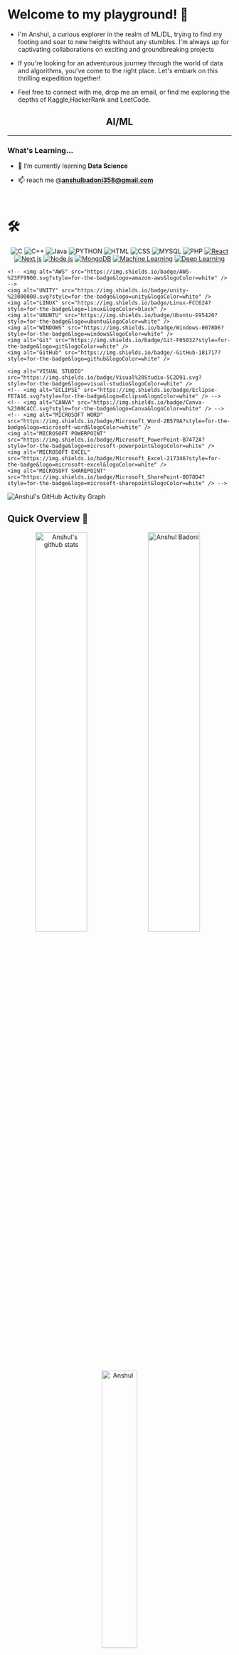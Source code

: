 
 
# Welcome to my playground! 🎉

- I'm Anshul, a curious explorer in the realm of ML/DL, trying to find my footing and soar to new heights without any stumbles. I'm always up for captivating collaborations on exciting and groundbreaking projects
- If you're looking for an adventurous journey through the world of data and algorithms, you've come to the right place. Let's embark on this thrilling expedition together!

- Feel free to connect with me, drop me an email, or find me exploring the depths of Kaggle,HackerRank and LeetCode.

<h2 align="center">AI/ML</h2>

<!-- <p align= "center">
  <img src="https://github.com/TheDudeThatCode/TheDudeThatCode/blob/master/Assets/happy.gif" height="50" >
  <img src="https://github.com/TheDudeThatCode/TheDudeThatCode/blob/master/Assets/happy.gif" height="50" >
  <img src="https://github.com/TheDudeThatCode/TheDudeThatCode/blob/master/Assets/happy.gif" height="50" >
</p> -->

<!-- <div>
<img align="center" alt="Skills" width="100%" src="https://github.com/WinRAUL/WinRAUL/blob/main/Assets/Anshul.gif">
</div> -->
  
<hr>
<h3>What's Learning...</h3>

- 🌱 I’m currently learning **Data Science**

<!-- 👨‍💻 All of my projects are available at [abc](abc)-->

- 📫 reach me @**anshulbadoni358@gmail.com**

<!-- 📄 Know about my experiences [abc](abc)-->

<!-- - ⚡  Reminder: **Are you hydrated ?**  , Keep calm and stay hydarated 🥤 -->
<br>
<!-- <h3 align="left">Connect with me:</h3>
<p align="left"> -->

<!-- <a href="https://www.linkedin.com/in/Anshul-Badoni-02666b202/" target="_blank">
  <img align="center" src="https://raw.githubusercontent.com/Anshuldkjain/github-profile-readme-generator/master/src/images/icons/Social/linked-in-alt.svg" alt="abc" height="30" width="40" />
</a>

<a href="https://www.instagram.com/winraul/" target="_blank">
  <img align="center" src="https://raw.githubusercontent.com/Anshuldkjain/github-profile-readme-generator/master/src/images/icons/Social/instagram.svg" alt="insta" height="30" width="40" />
</a> -->

<!-- </p> -->

<!--Technical Skills-->
<h1>🛠</h1>


<p align="center">
    <img alt="C" src="https://img.shields.io/badge/c-%2300599C.svg?style=for-the-badge&logo=c&logoColor=white" />
    <img alt="C++" src="https://img.shields.io/badge/c++-%23ED8B00.svg?&style=for-the-badge&logo=C++&logoColor=red" />
    <img alt="Java" src="https://img.shields.io/badge/java-%23ED8B00.svg?&style=for-the-badge&logo=java&logoColor=white" />
    <img alt="PYTHON" src="https://img.shields.io/badge/python-3670A0?style=for-the-badge&logo=python&logoColor=ffdd54" />
    <img alt="HTML" src="https://img.shields.io/badge/html5-%23E34F26.svg?&style=for-the-badge&logo=html5&logoColor=white" />
    <img alt="CSS" src="https://img.shields.io/badge/css3-%231572B6.svg?&style=for-the-badge&logo=css3&logoColor=white" />
    <img alt="MYSQL" src="https://img.shields.io/badge/mysql-%2300f.svg?style=for-the-badge&logo=mysql&logoColor=white" />
    <img  alt="PHP" src="https://img.shields.io/badge/php-%23777BB4.svg?style=for-the-badge&logo=php&logoColor=white"/>
 <a href="https://reactjs.org/"><img alt="React" src="https://img.shields.io/badge/-React-%2361DAFB?style=for-the-badge&logo=React&logoColor=white" /></a>
<a href="https://nextjs.org/"><img alt="Next.js" src="https://img.shields.io/badge/-Next.js-%23000000?style=for-the-badge&logo=Next.js&logoColor=white" /></a>
<a href="https://nodejs.org/"><img alt="Node.js" src="https://img.shields.io/badge/-Node.js-%23339933?style=for-the-badge&logo=Node.js&logoColor=white" /></a>
<a href="https://www.mongodb.com/"><img alt="MongoDB" src="https://img.shields.io/badge/-MongoDB-%2347A248?style=for-the-badge&logo=MongoDB&logoColor=white" /></a>
<a href="https://en.wikipedia.org/wiki/Machine_learning"><img alt="Machine Learning" src="https://img.shields.io/badge/-Machine%20Learning-%23F7931E?style=for-the-badge&logo=TensorFlow&logoColor=white" /></a>
<a href="https://en.wikipedia.org/wiki/Deep_learning"><img alt="Deep Learning" src="https://img.shields.io/badge/-Deep%20Learning-%23FF6F00?style=for-the-badge&logo=PyTorch&logoColor=white" /></a>

    <!-- <img alt="AWS" src="https://img.shields.io/badge/AWS-%23FF9900.svg?style=for-the-badge&logo=amazon-aws&logoColor=white" /> -->
    <img alt="UNITY" src="https://img.shields.io/badge/unity-%23000000.svg?style=for-the-badge&logo=unity&logoColor=white" />
    <img alt="LINUX" src="https://img.shields.io/badge/Linux-FCC624?style=for-the-badge&logo=linux&logoColor=black" />
    <img alt="UBUNTU" src="https://img.shields.io/badge/Ubuntu-E95420?style=for-the-badge&logo=ubuntu&logoColor=white" />
    <img alt="WINDOWS" src="https://img.shields.io/badge/Windows-0078D6?style=for-the-badge&logo=windows&logoColor=white" />
    <img alt="Git" src="https://img.shields.io/badge/Git-F05032?style=for-the-badge&logo=git&logoColor=white" />
    <img alt="GitHub" src="https://img.shields.io/badge/-GitHub-181717?style=for-the-badge&logo=github&logoColor=white" />
<!--     <img alt="VS Code" src="https://img.shields.io/badge/Visual_Studio_Code-0078D4?style=for-the-badge&logo=visual%20studio%20code&logoColor=white" /> -->
    <img alt="VISUAL STUDIO" src="https://img.shields.io/badge/Visual%20Studio-5C2D91.svg?style=for-the-badge&logo=visual-studio&logoColor=white" />
    <!-- <img alt="ECLIPSE" src="https://img.shields.io/badge/Eclipse-FE7A16.svg?style=for-the-badge&logo=Eclipse&logoColor=white" /> -->
    <!-- <img alt="CANVA" src="https://img.shields.io/badge/Canva-%2300C4CC.svg?style=for-the-badge&logo=Canva&logoColor=white" /> -->
    <!-- <img alt="MICROSOFT WORD" src="https://img.shields.io/badge/Microsoft_Word-2B579A?style=for-the-badge&logo=microsoft-word&logoColor=white" />
    <img alt="MICROSOFT POWERPOINT" src="https://img.shields.io/badge/Microsoft_PowerPoint-B7472A?style=for-the-badge&logo=microsoft-powerpoint&logoColor=white" />
    <img alt="MICROSOFT EXCEL" src="https://img.shields.io/badge/Microsoft_Excel-217346?style=for-the-badge&logo=microsoft-excel&logoColor=white" />
    <img alt="MICROSOFT SHAREPOINT" src="https://img.shields.io/badge/Microsoft_SharePoint-0078D4?style=for-the-badge&logo=microsoft-sharepoint&logoColor=white" /> -->
</p>

![Anshul's GitHub Activity Graph](https://activity-graph.herokuapp.com/graph?username=AnshulBadoni&theme=Blue)


<!--Github Progess bar-->
## Quick Overview 📝

<p align="center"> 
    <img align="left" width="48%" src="https://github-readme-stats.anuraghazra1.vercel.app/api?username=AnshulBadoni&show_icons=true&include_all_commits=true&theme=radical" alt="Anshul's github stats" />
    <img align="center" width="48%" src="https://github-readme-streak-stats.herokuapp.com/?user=WinRAUL&theme=Blue" alt="Anshul Badoni" />
    <p align="center">
    <img align="center" width="40%" src="https://github-readme-stats.anuraghazra1.vercel.app/api/top-langs/?username=AnshulBadoni&layout=compact&theme=Blue" alt="Anshul" />
    </p>
</p>
<h2  align="center">💻 My Repos ⬇️ </h2>
